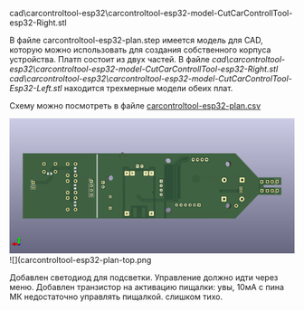 cad\carcontroltool-esp32\carcontroltool-esp32-model-CutCarControllTool-esp32-Right.stl

В файле carcontroltool-esp32-plan.step имеется модель для CAD, которую можно использовать для создания собственного корпуса устройства.
Платп состоит из двух частей. В файле
*cad\carcontroltool-esp32\carcontroltool-esp32-model-CutCarControllTool-esp32-Right.stl*
*cad\carcontroltool-esp32\carcontroltool-esp32-model-CutCarControlTool-Esp32-Left.stl*
находится трехмерные модели обеих плат.


Схему можно посмотреть в файле [carcontroltool-esp32-plan.csv](carcontroltool-esp32-plan.csv)

![](carcontroltool-esp32-plan-bottom.png)
![](carcontroltool-esp32-plan-top.png


Добавлен светодиод для подсветки. Управление должно идти через меню.
Добавлен транзистор на активацию пищалки: увы, 10мА с пина МК недостаточно управлять пищалкой. слишком тихо.
